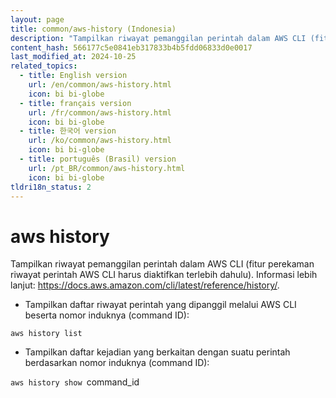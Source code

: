 ```yaml
---
layout: page
title: common/aws-history (Indonesia)
description: "Tampilkan riwayat pemanggilan perintah dalam AWS CLI (fitur perekaman riwayat perintah AWS CLI harus diaktifkan terlebih dahulu)."
content_hash: 566177c5e0841eb317833b4b5fdd06833d0e0017
last_modified_at: 2024-10-25
related_topics:
  - title: English version
    url: /en/common/aws-history.html
    icon: bi bi-globe
  - title: français version
    url: /fr/common/aws-history.html
    icon: bi bi-globe
  - title: 한국어 version
    url: /ko/common/aws-history.html
    icon: bi bi-globe
  - title: português (Brasil) version
    url: /pt_BR/common/aws-history.html
    icon: bi bi-globe
tldri18n_status: 2
---
```

# aws history

Tampilkan riwayat pemanggilan perintah dalam AWS CLI (fitur perekaman riwayat perintah AWS CLI harus diaktifkan terlebih dahulu).
Informasi lebih lanjut: <https://docs.aws.amazon.com/cli/latest/reference/history/>.

- Tampilkan daftar riwayat perintah yang dipanggil melalui AWS CLI beserta nomor induknya (command ID):

`aws history list`

- Tampilkan daftar kejadian yang berkaitan dengan suatu perintah berdasarkan nomor induknya (command ID):

`aws history show `<span class="tldr-var badge badge-pill bg-dark-lm bg-white-dm text-white-lm text-dark-dm font-weight-bold">command_id</span>
